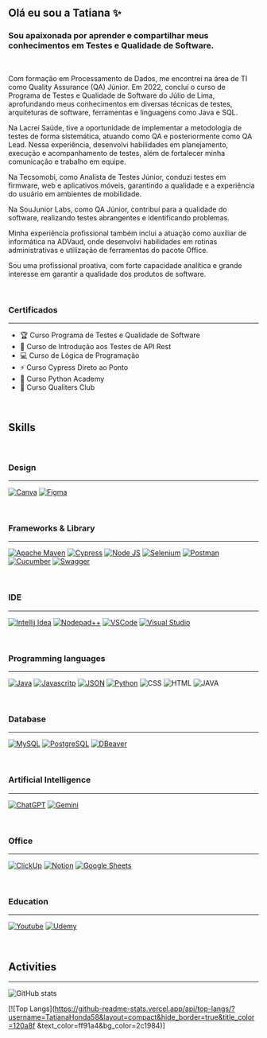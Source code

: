 ## Olá eu sou a Tatiana ✨
### Sou apaixonada por aprender e compartilhar meus conhecimentos em Testes e Qualidade de Software.

<br>

Com formação em Processamento de Dados, me encontrei na área de TI como Quality Assurance (QA) Júnior. Em 2022, concluí o curso de Programa de Testes e Qualidade de Software do Júlio de Lima, aprofundando meus conhecimentos em diversas técnicas de testes, arquiteturas de software, ferramentas e linguagens como Java e SQL.

Na Lacrei Saúde, tive a oportunidade de implementar a metodologia de testes de forma sistemática, atuando como QA e posteriormente como QA Lead. Nessa experiência, desenvolvi habilidades em planejamento, execução e acompanhamento de testes, além de fortalecer minha comunicação e trabalho em equipe.

Na Tecsomobi, como Analista de Testes Júnior, conduzi testes em firmware, web e aplicativos móveis, garantindo a qualidade e a experiência do usuário em ambientes de mobilidade.

Na SouJunior Labs, como QA Júnior, contribuí para a qualidade do software, realizando testes abrangentes e identificando problemas.

Minha experiência profissional também inclui a atuação como auxiliar de informática na ADVaud, onde desenvolvi habilidades em rotinas administrativas e utilização de ferramentas do pacote Office.

Sou uma profissional proativa, com forte capacidade analítica e grande interesse em garantir a qualidade dos produtos de software.

<br>

### Certificados
---

- 🏆   Curso Programa de Testes e Qualidade de Software
- 📌   Curso de Introdução aos Testes de API Rest 
- 💻   Curso de Lógica de Programação
- ⚡️   Curso Cypress Direto ao Ponto
- 🌱   Curso Python Academy
- 🐞   Curso Qualiters Club

<br>

## **Skills**

<br> 

### Design
---

[![Canva](https://img.shields.io/badge/Canva-%2300C4CC.svg?&style=for-the-badge&logo=Canva&logoColor=white)]() [![Figma](https://img.shields.io/badge/Figma-F24E1E?style=for-the-badge&logo=figma&logoColor=white)]()

<br> 

### Frameworks & Library
---

[![Apache Maven](https://img.shields.io/badge/apache_maven-C71A36?style=for-the-badge&logo=apachemaven&logoColor=white)]() [![Cypress](https://img.shields.io/badge/Cypress-17202C?style=for-the-badge&logo=cypress&logoColor=white)]() [![Node JS](https://img.shields.io/badge/Node%20js-339933?style=for-the-badge&logo=nodedotjs&logoColor=white)]() [![Selenium](https://img.shields.io/badge/Selenium-43B02A?style=for-the-badge&logo=Selenium&logoColor=white)]() [![Postman](https://img.shields.io/badge/Postman-FF6C37?style=for-the-badge&logo=Postman&logoColor=white)]() [![Cucumber](https://img.shields.io/badge/Cucumber-43B02A?style=for-the-badge&logo=cucumber&logoColor=white)]() [![Swagger](https://img.shields.io/badge/Swagger-85EA2D?style=for-the-badge&logo=Swagger&logoColor=white)]() 

<br> 

### IDE
---

[![Intellij Idea](https://img.shields.io/badge/IntelliJ_IDEA-000000.svg?style=for-the-badge&logo=intellij-idea&logoColor=white)]() [![Nodepad++](https://img.shields.io/badge/Notepad++-90E59A.svg?style=for-the-badge&logo=notepad%2B%2B&logoColor=black)]() [![VSCode](https://img.shields.io/badge/VSCode-0078D4?style=for-the-badge&logo=visual%20studio%20code&logoColor=white)]() [![Visual Studio](https://img.shields.io/badge/Visual_Studio-5C2D91?style=for-the-badge&logo=visual%20studio&logoColor=white)]()  

<br> 

### Programming languages
---

[![Java](https://img.shields.io/badge/Java-ED8B00?style=for-the-badge&logo=java&logoColor=white)]() [![Javascritp](https://img.shields.io/badge/JavaScript-323330?style=for-the-badge&logo=javascript&logoColor=F7DF1E)]() [![JSON](https://img.shields.io/badge/json-5E5C5C?style=for-the-badge&logo=json&logoColor=white)]() [![Python](https://img.shields.io/badge/Python-FFD43B?style=for-the-badge&logo=python&logoColor=blue)]() ![CSS](https://img.shields.io/badge/CSS3-1572B6?style=for-the-badge&logo=css3&logoColor=white) ![HTML](https://img.shields.io/badge/HTML5-E34F26?style=for-the-badge&logo=html5&logoColor=white) ![JAVA](https://img.shields.io/badge/Java-ED8B00?style=for-the-badge&logo=java&logoColor=white)

<br> 

### Database
---

[![MySQL](https://img.shields.io/badge/MySQL-005C84?style=for-the-badge&logo=mysql&logoColor=white)]() [![PostgreSQL](https://img.shields.io/badge/PostgreSQL-316192?style=for-the-badge&logo=postgresql&logoColor=white)]() [![DBeaver](https://img.shields.io/badge/dbeaver-382923?style=for-the-badge&logo=dbeaver&logoColor=white)]()

<br> 

### Artificial Intelligence
---

[![ChatGPT](https://img.shields.io/badge/ChatGPT-74aa9c?style=for-the-badge&logo=openai&logoColor=white)]() [![Gemini](https://img.shields.io/badge/Gemini-8E75B2?style=for-the-badge&logo=googlebard&logoColor=fff)]()

<br> 

### Office
---

[![ClickUp](https://img.shields.io/badge/ClickUp-7F6E7E?style=for-the-badge&logo=clickup&logoColor=white)]() [![Notion](https://img.shields.io/badge/Notion-000000?style=for-the-badge&logo=notion&logoColor=white)]() [![Google Sheets](https://img.shields.io/badge/Google_Sheets-34A853?style=for-the-badge&logo=google-sheets&logoColor=white)]() 


<br> 

### Education
---

[![Youtube](https://img.shields.io/badge/YouTube-FF0000?style=for-the-badge&logo=youtube&logoColor=white)]() [![Udemy](https://img.shields.io/badge/Udemy-EC5252?style=for-the-badge&logo=Udemy&logoColor=white)]()

<br> 

## Activities
---

![GitHub stats](https://github-readme-stats.vercel.app/api?username=TatianaHonda58&show_icons=true&theme=merko)

[![Top Langs](https://github-readme-stats.vercel.app/api/top-langs/?username=TatianaHonda58&layout=compact&hide_border=true&title_color=120a8f &text_color=ff91a4&bg_color=2c1984)]

<br>
